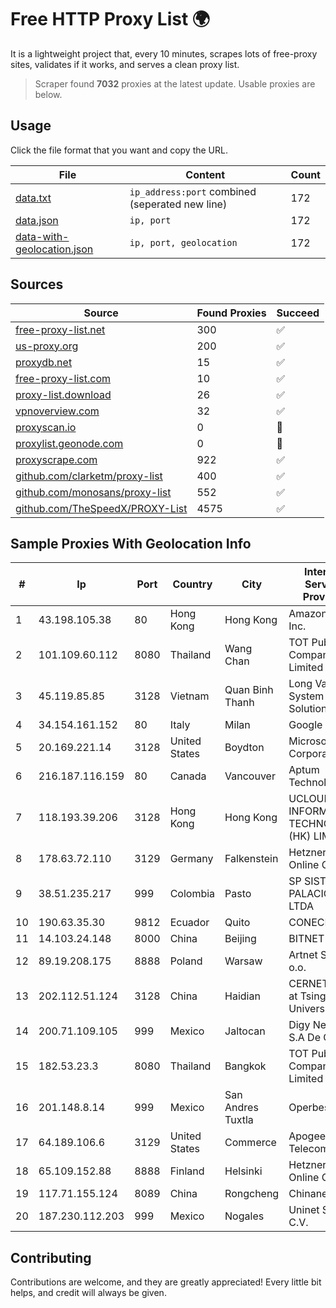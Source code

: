 
# Free HTTP Proxy List 🌍

It is a lightweight project that, every 10 minutes, scrapes lots of free-proxy sites, validates if it works, and serves a clean proxy list.


> Scraper found **7032** proxies at the latest update. Usable proxies are below.

## Usage

Click the file format that you want and copy the URL.


|File|Content|Count|
|----|-------|-----|
|[data.txt](https://raw.githubusercontent.com/themiralay/Proxy-List-World/master/data.txt)|`ip_address:port` combined (seperated new line)|172|
|[data.json](https://raw.githubusercontent.com/themiralay/Proxy-List-World/master/data.json)|`ip, port`|172|
|[data-with-geolocation.json](https://raw.githubusercontent.com/themiralay/Proxy-List-World/master/data-with-geolocation.json)|`ip, port, geolocation`|172|

## Sources

|Source|Found Proxies|Succeed|
|------|-------------|-------|
|[free-proxy-list.net](https://free-proxy-list.net)|300|✅|
|[us-proxy.org](https://www.us-proxy.org)|200|✅|
|[proxydb.net](http://proxydb.net)|15|✅|
|[free-proxy-list.com](https://free-proxy-list.com/?page=&port=&type%5B%5D=http&type%5B%5D=https&up_time=0&search=Search)|10|✅|
|[proxy-list.download](https://www.proxy-list.download/HTTP)|26|✅|
|[vpnoverview.com](https://vpnoverview.com/privacy/anonymous-browsing/free-proxy-servers)|32|✅|
|[proxyscan.io](https://www.proxyscan.io)|0|🚫|
|[proxylist.geonode.com](https://proxylist.geonode.com/api/proxy-list?limit=300&page=1&sort_by=lastChecked&sort_type=desc&protocols=http,https)|0|🚫|
|[proxyscrape.com](https://api.proxyscrape.com/v2/?request=displayproxies&protocol=http&timeout=10000&country=all&ssl=all&anonymity=all)|922|✅|
|[github.com/clarketm/proxy-list](https://raw.githubusercontent.com/clarketm/proxy-list/master/proxy-list-raw.txt)|400|✅|
|[github.com/monosans/proxy-list](https://raw.githubusercontent.com/monosans/proxy-list/main/proxies/http.txt)|552|✅|
|[github.com/TheSpeedX/PROXY-List](https://raw.githubusercontent.com/TheSpeedX/PROXY-List/master/http.txt)|4575|✅|


## Sample Proxies With Geolocation Info

|#|Ip|Port|Country|City|Internet Service Provider|
|-|--|----|-------|----|-------------------------|
|1|43.198.105.38|80|Hong Kong|Hong Kong|Amazon.com, Inc.|
|2|101.109.60.112|8080|Thailand|Wang Chan|TOT Public Company Limited|
|3|45.119.85.85|3128|Vietnam|Quan Binh Thanh|Long Van System Solution JSC|
|4|34.154.161.152|80|Italy|Milan|Google LLC|
|5|20.169.221.14|3128|United States|Boydton|Microsoft Corporation|
|6|216.187.116.159|80|Canada|Vancouver|Aptum Technologies|
|7|118.193.39.206|3128|Hong Kong|Hong Kong|UCLOUD INFORMATION TECHNOLOGY (HK) LIMITED|
|8|178.63.72.110|3129|Germany|Falkenstein|Hetzner Online GmbH|
|9|38.51.235.217|999|Colombia|Pasto|SP SISTEMAS PALACIOS LTDA|
|10|190.63.35.30|9812|Ecuador|Quito|CONECEL|
|11|14.103.24.148|8000|China|Beijing|BITNET|
|12|89.19.208.175|8888|Poland|Warsaw|Artnet Sp. z o.o.|
|13|202.112.51.124|3128|China|Haidian|CERNET2 IX at Tsinghua University|
|14|200.71.109.105|999|Mexico|Jaltocan|Digy Networks S.A De C.V.|
|15|182.53.23.3|8080|Thailand|Bangkok|TOT Public Company Limited|
|16|201.148.8.14|999|Mexico|San Andres Tuxtla|Operbes|
|17|64.189.106.6|3129|United States|Commerce|Apogee Telecom Inc.|
|18|65.109.152.88|8888|Finland|Helsinki|Hetzner Online GmbH|
|19|117.71.155.124|8089|China|Rongcheng|Chinanet|
|20|187.230.112.203|999|Mexico|Nogales|Uninet S.A. de C.V.|



## Contributing

Contributions are welcome, and they are greatly appreciated! Every
little bit helps, and credit will always be given.

